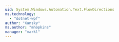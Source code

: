 ```yaml
---
uid: System.Windows.Automation.Text.FlowDirections
ms.technology: 
  - "dotnet-wpf"
author: "Xansky"
ms.author: "mhopkins"
manager: "markl"
---
```

